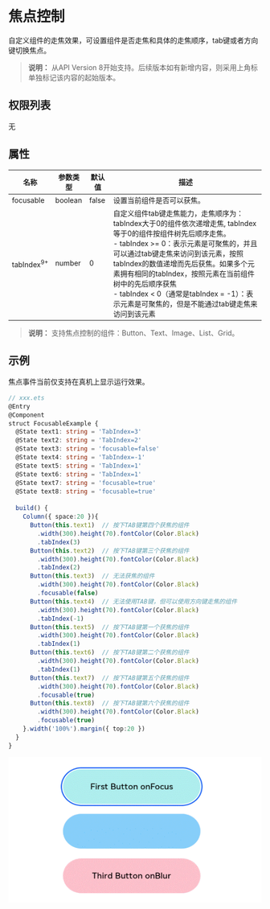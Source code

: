 # 焦点控制

自定义组件的走焦效果，可设置组件是否走焦和具体的走焦顺序，tab键或者方向键切换焦点。

>  **说明：**
>  从API Version 8开始支持。后续版本如有新增内容，则采用上角标单独标记该内容的起始版本。


## 权限列表

无


## 属性


| **名称**               | **参数类型** | **默认值** | **描述**                                   |
| -------------------- | -------- | ------- | ---------------------------------------- |
| focusable            | boolean  | false   | 设置当前组件是否可以获焦。                            |
| tabIndex<sup>9+<sup> | number   | 0       | 自定义组件tab键走焦能力，走焦顺序为：tabIndex大于0的组件依次递增走焦, tabIndex等于0的组件按组件树先后顺序走焦。<br />- tabIndex >= 0：表示元素是可聚焦的，并且可以通过tab键走焦来访问到该元素，按照tabIndex的数值递增而先后获焦。如果多个元素拥有相同的tabIndex，按照元素在当前组件树中的先后顺序获焦<br />- tabIndex < 0（通常是tabIndex = -1）：表示元素是可聚焦的，但是不能通过tab键走焦来访问到该元素 |


>  **说明：**
>  支持焦点控制的组件：Button、Text、Image、List、Grid。

## 示例

焦点事件当前仅支持在真机上显示运行效果。

```ts
// xxx.ets
@Entry
@Component
struct FocusableExample {
  @State text1: string = 'TabIndex=3'
  @State text2: string = 'TabIndex=2'
  @State text3: string = 'focusable=false'
  @State text4: string = 'TabIndex=-1'
  @State text5: string = 'TabIndex=1'
  @State text6: string = 'TabIndex=1'
  @State text7: string = 'focusable=true'
  @State text8: string = 'focusable=true'

  build() {
    Column({ space:20 }){
      Button(this.text1)  // 按下TAB键第四个获焦的组件
        .width(300).height(70).fontColor(Color.Black)
        .tabIndex(3)
      Button(this.text2)  // 按下TAB键第三个获焦的组件
        .width(300).height(70).fontColor(Color.Black)
        .tabIndex(2)
      Button(this.text3)  // 无法获焦的组件
        .width(300).height(70).fontColor(Color.Black)
        .focusable(false)
      Button(this.text4)  // 无法使用TAB键，但可以使用方向键走焦的组件
        .width(300).height(70).fontColor(Color.Black)
        .tabIndex(-1)
      Button(this.text5)  // 按下TAB键第一个获焦的组件
        .width(300).height(70).fontColor(Color.Black)
        .tabIndex(1)
      Button(this.text6)  // 按下TAB键第二个获焦的组件
        .width(300).height(70).fontColor(Color.Black)
        .tabIndex(1)
      Button(this.text7)  // 按下TAB键第五个获焦的组件
        .width(300).height(70).fontColor(Color.Black)
        .focusable(true)
      Button(this.text8)  // 按下TAB键第六个获焦的组件
        .width(300).height(70).fontColor(Color.Black)
        .focusable(true)
    }.width('100%').margin({ top:20 })
  }
}
```

![focus](figures/focus.png)
